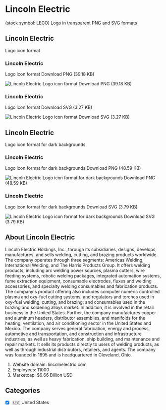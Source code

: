 # Lincoln Electric
 (stock symbol: LECO) Logo in transparent PNG and SVG formats

## Lincoln Electric
 Logo icon format

### Lincoln Electric
 Logo icon format Download PNG (39.18 KB)

![Lincoln Electric
 Logo icon format Download PNG (39.18 KB)](/img/orig/LECO-cc8ae9c6.png)

### Lincoln Electric
 Logo icon format Download SVG (3.27 KB)

![Lincoln Electric
 Logo icon format Download SVG (3.27 KB)](/img/orig/LECO-4186cc2d.svg)

## Lincoln Electric
 Logo icon format for dark backgrounds

### Lincoln Electric
 Logo icon format for dark backgrounds Download PNG (48.59 KB)

![Lincoln Electric
 Logo icon format for dark backgrounds Download PNG (48.59 KB)](/img/orig/LECO.D-aa4421b4.png)

### Lincoln Electric
 Logo icon format for dark backgrounds Download SVG (3.79 KB)

![Lincoln Electric
 Logo icon format for dark backgrounds Download SVG (3.79 KB)](/img/orig/LECO.D-5b3c2eee.svg)

## About Lincoln Electric


Lincoln Electric Holdings, Inc., through its subsidiaries, designs, develops, manufactures, and sells welding, cutting, and brazing products worldwide. The company operates through three segments: Americas Welding, International Welding, and The Harris Products Group. It offers welding products, including arc welding power sources, plasma cutters, wire feeding systems, robotic welding packages, integrated automation systems, fume extraction equipment, consumable electrodes, fluxes and welding accessories, and specialty welding consumables and fabrication products. The company's product offering also includes computer numeric controlled plasma and oxy-fuel cutting systems, and regulators and torches used in oxy-fuel welding, cutting, and brazing; and consumables used in the brazing and soldering alloys market. In addition, it is involved in the retail business in the United States. Further, the company manufactures copper and aluminum headers, distributor assemblies, and manifolds for the heating, ventilation, and air conditioning sector in the United States and Mexico. The company serves general fabrication, energy and process, automotive and transportation, and construction and infrastructure industries, as well as heavy fabrication, ship building, and maintenance and repair markets. It sells its products directly to users of welding products, as well as through industrial distributors, retailers, and agents. The company was founded in 1895 and is headquartered in Cleveland, Ohio.

1. Website domain: lincolnelectric.com
2. Employees: 11000
3. Marketcap: $9.66 Billion USD


## Categories
- [x] 🇺🇸 United States
